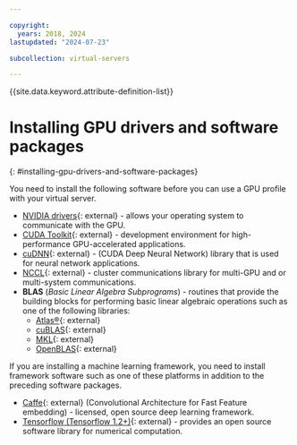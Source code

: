 ```yaml
---

copyright:
  years: 2018, 2024
lastupdated: "2024-07-23"

subcollection: virtual-servers

---
```


{{site.data.keyword.attribute-definition-list}}

# Installing GPU drivers and software packages
{: #installing-gpu-drivers-and-software-packages}

You need to install the following software before you can use a GPU profile with your virtual server.
* [NVIDIA drivers](https://www.nvidia.com/Download/index.aspx?lang=en-us){: external} - allows your operating system to communicate with the GPU.
* [CUDA Toolkit](https://docs.nvidia.com/cuda/){: external} - development environment for high-performance GPU-accelerated applications.
* [cuDNN](https://developer.nvidia.com/cudnn){: external} - (CUDA Deep Neural Network) library that is used for neural network applications.
* [NCCL](https://docs.nvidia.com/deeplearning/nccl/install-guide/index.html){: external} - cluster communications library for multi-GPU and or multi-system communications.
* **BLAS** (_Basic Linear Algebra Subprograms_) - routines that provide the building blocks for performing basic linear algebraic operations such as one of the following libraries:
   - [Atlas&reg;](http://math-atlas.sourceforge.net/atlas_install/){: external}
   - [cuBLAS](https://developer.nvidia.com/cublas){: external}
   - [MKL](hhttps://www.intel.com/content/www/us/en/resources-documentation/developer.html){: external}
   - [OpenBLAS](http://www.openblas.net/){: external}

If you are installing a machine learning framework, you need to install framework software such as one of these platforms in addition to the preceding software packages.
* [Caffe](https://catalog.ngc.nvidia.com/orgs/nvidia/containers/caffe){: external} (Convolutional Architecture for Fast Feature embedding) - licensed, open source deep learning framework.
* [Tensorflow (Tensorflow 1.2+)](https://www.tensorflow.org/install/){: external} - provides an open source software library for numerical computation.
